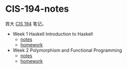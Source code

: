 # CIS-194-notes

宾大 [CIS 194](http://www.seas.upenn.edu/~cis194/spring15/) 笔记。

* Week 1 Haskell Introduction to Haskell
    * [notes](chapter1/notes.md)
    * [homework](chapter1/homework.md)
* Week 2 Polymorphism and Functional Programming
    * [notes](chapter2/notes.md)
    * [homework](chapter2/homework.md)
